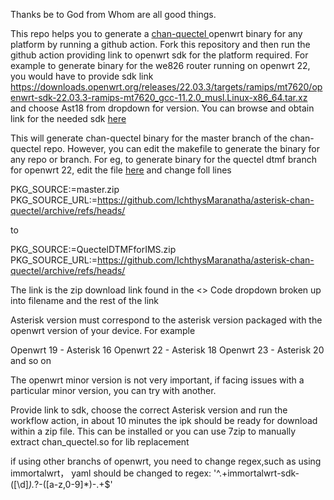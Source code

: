 Thanks be to God from Whom are all good things.

This repo helps you to generate a <a href="https://github.com/IchthysMaranatha/asterisk-chan-quectel"> chan-quectel </a> openwrt binary for any platform by running a github action. Fork this repository and then run the github action providing link to openwrt sdk for the platform required. For example to generate binary for the we826 router running on openwrt 22, you would have to provide sdk link https://downloads.openwrt.org/releases/22.03.3/targets/ramips/mt7620/openwrt-sdk-22.03.3-ramips-mt7620_gcc-11.2.0_musl.Linux-x86_64.tar.xz and choose Ast18 from dropdown for version. You can browse and obtain link for the needed sdk [here](https://downloads.openwrt.org/releases/) 

This will generate chan-quectel binary for the master branch of the chan-quectel repo. However, you can edit the makefile to generate the binary for any repo or branch. For eg, to generate binary for the quectel dtmf branch for openwrt 22, edit the file [here](https://github.com/IchthysMaranatha/chan-quectel-openwrt-generator/blob/main/openwrt/urlmakefile/current/Ast18/chanq/Makefile) and change foll lines

PKG_SOURCE:=master.zip <br>
PKG_SOURCE_URL:=https://github.com/IchthysMaranatha/asterisk-chan-quectel/archive/refs/heads/

to 

PKG_SOURCE:=QuectelDTMFforIMS.zip <br>
PKG_SOURCE_URL:=https://github.com/IchthysMaranatha/asterisk-chan-quectel/archive/refs/heads/

The link is the zip download link found in the <> Code dropdown broken up into filename and the rest of the link

Asterisk version must correspond to the asterisk version packaged with the openwrt version of your device. For example

Openwrt 19 - Asterisk 16
Openwrt 22 - Asterisk 18
Openwrt 23 - Asterisk 20 and so on

The openwrt minor version is not very important, if facing issues with a particular minor version, you can try with another.

Provide link to sdk, choose the correct Asterisk version and run the workflow action, in about 10 minutes the ipk should be ready for download within a zip file. This can be installed or you can use 7zip to manually extract chan_quectel.so for lib replacement

if using other branchs of openwrt, you need to change regex,such as  using  immortalwrt， yaml should be changed to regex: '^.+immortalwrt-sdk-([\d]*).*?-([a-z,0-9]*)-.+$' 

